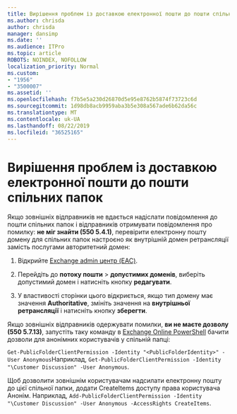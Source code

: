 ```yaml
---
title: Вирішення проблем із доставкою електронної пошти до пошти спільних папок
ms.author: chrisda
author: chrisda
manager: dansimp
ms.date: ''
ms.audience: ITPro
ms.topic: article
ROBOTS: NOINDEX, NOFOLLOW
localization_priority: Normal
ms.custom:
- "1956"
- "3500007"
ms.assetid: ''
ms.openlocfilehash: f7b5e5a230d26870d5e95e8762b5874f73723c6d
ms.sourcegitcommit: 1d98db8acb9959aba3b5e308a567ade6b62da56c
ms.translationtype: MT
ms.contentlocale: uk-UA
ms.lasthandoff: 08/22/2019
ms.locfileid: "36525165"
---
```

# <a name="fix-email-delivery-issues-to-mail-enabled-public-folders"></a>Вирішення проблем із доставкою електронної пошти до пошти спільних папок

Якщо зовнішніх відправників не вдається надіслати повідомлення до пошти спільних папок і відправників отримувати повідомлення про помилку: **не міг знайти (550 5.4.1)**, перевірити електронну пошту домену для спільних папок настроєно як внутрішній домен ретрансляції замість послугами авторитетний домен:

1. Відкрийте [Exchange admin центр (EAC)](https://docs.microsoft.com/Exchange/exchange-admin-center).

2. Перейдіть до **потоку пошти** \> **допустимих доменів**, виберіть допустимий домен і натисніть кнопку **редагувати**.

3. У властивості сторінки цього відкриється, якщо тип домену має значення **Authoritative**, змініть значення на **внутрішньої ретрансляції** і натисніть кнопку **зберегти**.

Якщо зовнішніх відправників одержувати помилки, **ви не маєте дозволу (550 5.7.13)**, запустіть таку команду в [Exchange Online PowerShell](https://docs.microsoft.com/powershell/exchange/exchange-online/connect-to-exchange-online-powershell/connect-to-exchange-online-powershell) бачити дозволи для анонімних користувачів у спільній папці:

`Get-PublicFolderClientPermission -Identity "<PublicFolderIdentity>" -User Anonymous`Наприклад, `Get-PublicFolderClientPermission -Identity "\Customer Discussion" -User Anonymous`.

Щоб дозволити зовнішнім користувачам надсилати електронну пошту до цієї спільної папки, додати CreateItems доступу права користувача Анонім. Наприклад, `Add-PublicFolderClientPermission -Identity "\Customer Discussion" -User Anonymous -AccessRights CreateItems`.
